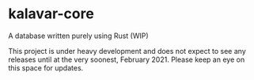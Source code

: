 # kalavar-core
A database written purely using Rust (WIP)

This project is under heavy development and does not expect to see any releases until at the very soonest, February 2021. Please keep an eye on this space for updates.
